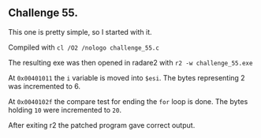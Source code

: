## Challenge 55.  

This one is pretty simple, so I started with it.

Compiled with `cl /O2 /nologo challenge_55.c`

The resulting exe was then opened in radare2 with `r2 -w challenge_55.exe`

At `0x00401011` the `i` variable is moved into `$esi`.  The bytes representing 2 was incremented to 6.

At `0x0040102f` the compare test for ending the `for` loop is done.  The bytes holding `10` were incremented to `20`.

After exiting r2 the patched program gave correct output.
